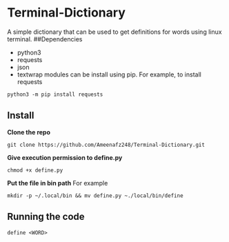 # Terminal-Dictionary
A simple dictionary that can be used to get definitions for words using linux terminal.
##Dependencies
- python3
- requests
- json
- textwrap
modules can be install using pip. For example, to install requests
```
python3 -m pip install requests
```
## Install
**Clone the repo** 
```
git clone https://github.com/Ameenafz248/Terminal-Dictionary.git
```
**Give execution permission to define.py** 
```
chmod +x define.py
```
**Put the file in bin path**
For example
``` 
mkdir -p ~/.local/bin && mv define.py ~./local/bin/define
```
## Running the code
```
define <WORD>
```

